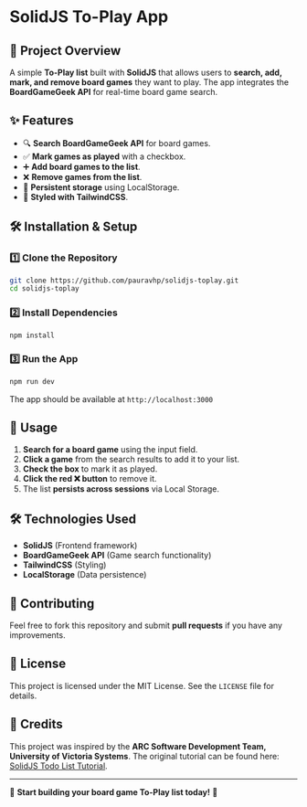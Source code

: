 # SolidJS To-Play App

## 📌 Project Overview

A simple **To-Play list** built with **SolidJS** that allows users to **search, add, mark, and remove board games** they want to play. The app integrates the **BoardGameGeek API** for real-time board game search.

## ✨ Features

- 🔍 **Search BoardGameGeek API** for board games.
- ✅ **Mark games as played** with a checkbox.
- ➕ **Add board games to the list**.
- ❌ **Remove games from the list**.
- 💾 **Persistent storage** using LocalStorage.
- 🎨 **Styled with TailwindCSS**.

## 🛠️ Installation & Setup

### 1️⃣ Clone the Repository

```sh
git clone https://github.com/pauravhp/solidjs-toplay.git
cd solidjs-toplay
```

### 2️⃣ Install Dependencies

```sh
npm install
```

### 3️⃣ Run the App

```sh
npm run dev
```

The app should be available at `http://localhost:3000`

## 🚀 Usage

1. **Search for a board game** using the input field.
2. **Click a game** from the search results to add it to your list.
3. **Check the box** to mark it as played.
4. **Click the red ❌ button** to remove it.
5. The list **persists across sessions** via Local Storage.

## 🛠️ Technologies Used

- **SolidJS** (Frontend framework)
- **BoardGameGeek API** (Game search functionality)
- **TailwindCSS** (Styling)
- **LocalStorage** (Data persistence)

## 🤝 Contributing

Feel free to fork this repository and submit **pull requests** if you have any improvements.

## 📜 License

This project is licensed under the MIT License. See the `LICENSE` file for details.

## 🙌 Credits

This project was inspired by the **ARC Software Development Team, University of Victoria Systems**. The original tutorial can be found here: [SolidJS Todo List Tutorial](https://arcsoft.uvic.ca/log/2024-12-10-solidjs-todolist/).

---

🚀 **Start building your board game To-Play list today!** 🎲
